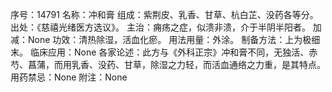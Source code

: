 序号：14791
名称：冲和膏
组成：紫荆皮、乳香、甘草、杭白芷、没药各等分。
出处：《慈禧光绪医方选议》。
主治：痈疡之症，似溃非溃，介于半阴半阳者。
加减：None
功效：清热除湿，活血化瘀。
用法用量：外涂。
制备方法：上为极细末。
临床应用：None
各家论述：此方与《外科正宗》冲和膏不同，无独活、赤芍、菖蒲，而用乳香、没药、甘草，除湿之力轻，而活血通络之力重，是其特点。
用药禁忌：None
附注：None
